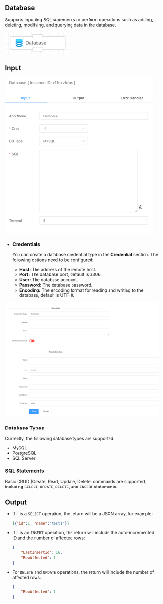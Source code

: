 ## Database

Supports inputting SQL statements to perform operations such as adding, deleting, modifying, and querying data in the database.

<img src="./img/database_menu.png" alt="image-20241013095858540" style="zoom:50%;" />

## Input

<img src="./img/database_input.png" alt="image-20241013095924146" style="zoom:50%;" />

- ### Credentials

  You can create a database credential type in the **Credential** section. The following options need to be configured:

  - **Host:** The address of the remote host.
  - **Port:** The database port, default is 3306.
  - **User:** The database account.
  - **Password:** The database password.
  - **Encoding:** The encoding format for reading and writing to the database, default is UTF-8.

<img src="./img/database_cred.png" alt="image-20241013100011345" style="zoom:67%;" />



### Database Types

Currently, the following database types are supported:

- MySQL
- PostgreSQL
- SQL Server



### SQL Statements

Basic CRUD (Create, Read, Update, Delete) commands are supported, including `SELECT`, `UPDATE`, `DELETE`, and `INSERT` statements.



## Output

- If it is a `SELECT` operation, the return will be a JSON array, for example:

  ```json
  [{"id":1, "name":"test1"}]
  ```

- If it is an `INSERT` operation, the return will include the auto-incremented ID and the number of affected rows:

  ```json
  {
      "LastInsertId": 16,
      "RowAffected": 1
  }
  ```

- For `DELETE` and `UPDATE` operations, the return will include the number of affected rows.

  ```json
  {
      "RowAffected": 1
  }
  ```



